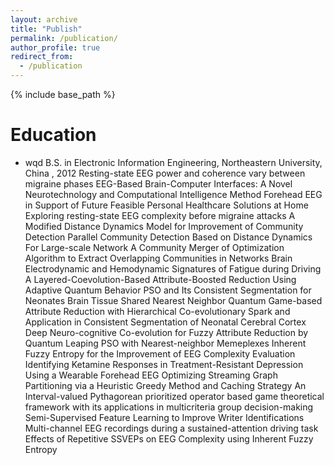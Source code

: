 ```yaml
---
layout: archive
title: "Publish"
permalink: /publication/
author_profile: true
redirect_from:
  - /publication
---
```


{% include base_path %}

Education
======
* wqd B.S. in Electronic Information Engineering, Northeastern University, China , 2012
Resting-state EEG power and coherence vary between migraine phases
EEG-Based Brain-Computer Interfaces: A Novel Neurotechnology and Computational Intelligence Method
Forehead EEG in Support of Future Feasible Personal Healthcare Solutions at Home
Exploring resting-state EEG complexity before migraine attacks
A Modified Distance Dynamics Model for Improvement of Community Detection
Parallel Community Detection Based on Distance Dynamics For Large-scale Network
A Community Merger of Optimization Algorithm to Extract Overlapping Communities in Networks
Brain Electrodynamic and Hemodynamic Signatures of Fatigue during Driving
A Layered-Coevolution-Based Attribute-Boosted Reduction Using Adaptive Quantum Behavior PSO and Its Consistent Segmentation for Neonates Brain Tissue
Shared Nearest Neighbor Quantum Game-based Attribute Reduction with Hierarchical Co-evolutionary Spark and Application in Consistent Segmentation of Neonatal Cerebral Cortex
Deep Neuro-cognitive Co-evolution for Fuzzy Attribute Reduction by Quantum Leaping PSO with Nearest-neighbor Memeplexes
Inherent Fuzzy Entropy for the Improvement of EEG Complexity Evaluation
Identifying Ketamine Responses in Treatment-Resistant Depression Using a Wearable Forehead EEG
Optimizing Streaming Graph Partitioning via a Heuristic Greedy Method and Caching Strategy
An Interval-valued Pythagorean prioritized operator based game theoretical framework with its applications in multicriteria group decision-making
Semi-Supervised Feature Learning to Improve Writer Identifications
Multi-channel EEG recordings during a sustained-attention driving task
Effects of Repetitive SSVEPs on EEG Complexity using Inherent Fuzzy Entropy
